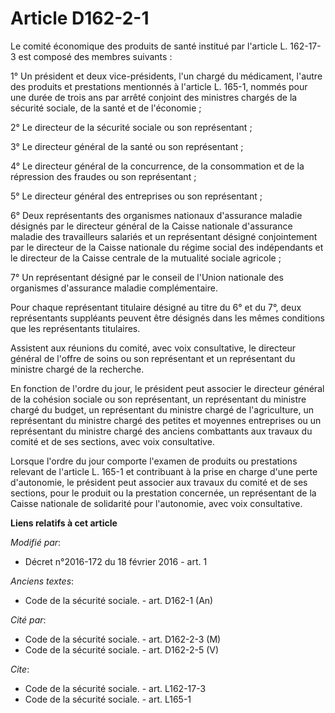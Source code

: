 # Article D162-2-1

Le comité économique des produits de santé institué par l'article L. 162-17-3 est composé des membres suivants : 

1° Un président et deux vice-présidents, l'un chargé du médicament, l'autre des produits et prestations mentionnés à
l'article L. 165-1, nommés pour une durée de trois ans par arrêté conjoint des ministres chargés de la sécurité sociale, de
la santé et de l'économie ; 

2° Le directeur de la sécurité sociale ou son représentant ; 

3° Le directeur général de la santé ou son représentant ; 

4° Le directeur général de la concurrence, de la consommation et de la répression des fraudes ou son représentant ; 

5° Le directeur général des entreprises ou son représentant ; 

6° Deux représentants des organismes nationaux d'assurance maladie désignés par le directeur général de la Caisse nationale
d'assurance maladie des travailleurs salariés et un représentant désigné conjointement par le directeur de la Caisse
nationale du régime social des indépendants et le directeur de la Caisse centrale de la mutualité sociale agricole ; 

7° Un représentant désigné par le conseil de l'Union nationale des organismes d'assurance maladie complémentaire. 

Pour chaque représentant titulaire désigné au titre du 6° et du 7°, deux représentants suppléants peuvent être désignés dans
les mêmes conditions que les représentants titulaires. 

Assistent aux réunions du comité, avec voix consultative, le directeur général de l'offre de soins ou son représentant et un
représentant du ministre chargé de la recherche. 

En fonction de l'ordre du jour, le président peut associer le directeur général de la cohésion sociale ou son représentant,
un représentant du ministre chargé du budget, un représentant du ministre chargé de l'agriculture, un représentant du
ministre chargé des petites et moyennes entreprises ou un représentant du ministre chargé des anciens combattants aux travaux
du comité et de ses sections, avec voix consultative. 

Lorsque l'ordre du jour comporte l'examen de produits ou prestations relevant de l'article L. 165-1 et contribuant à la prise
en charge d'une perte d'autonomie, le président peut associer aux travaux du comité et de ses sections, pour le produit ou la
prestation concernée, un représentant de la Caisse nationale de solidarité pour l'autonomie, avec voix consultative.

**Liens relatifs à cet article**

_Modifié par_:

  - Décret n°2016-172 du 18 février 2016 - art. 1

_Anciens textes_:

  - Code de la sécurité sociale. - art. D162-1 (An)

_Cité par_:

  - Code de la sécurité sociale. - art. D162-2-3 (M)
  - Code de la sécurité sociale. - art. D162-2-5 (V)

_Cite_:

  - Code de la sécurité sociale. - art. L162-17-3
  - Code de la sécurité sociale. - art. L165-1
